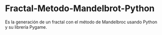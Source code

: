 # Fractal-Metodo-Mandelbrot-Python
Es la generación de un fractal con el método de Mandelbroc usando Python y su librería Pygame.
